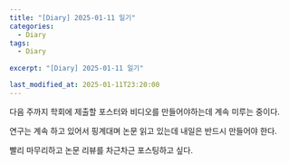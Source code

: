 ```yaml
---
title: "[Diary] 2025-01-11 일기"
categories:
  - Diary
tags:
  - Diary
  
excerpt: "[Diary] 2025-01-11 일기"

last_modified_at: 2025-01-11T23:20:00
---
```


다음 주까지 학회에 제출할 포스터와 비디오를 만들어야하는데 계속 미루는 중이다.

연구는 계속 하고 있어서 핑계대며 논문 읽고 있는데 내일은 반드시 만들어야 한다.

빨리 마무리하고 논문 리뷰를 차근차근 포스팅하고 싶다.